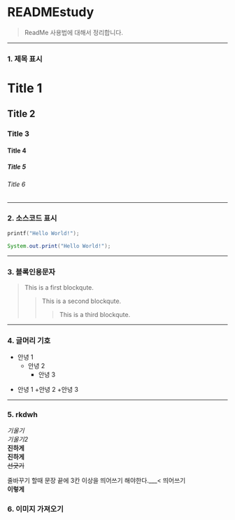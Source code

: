 # READMEstudy
> ReadMe 사용법에 대해서 정리합니다.

-----

### 1. 제목 표시

# Title 1
## Title 2
### Title 3
#### Title 4
##### Title 5
###### Title 6

---

### 2. 소스코드 표시

```c
printf("Hello World!");
```

```java
System.out.print("Hello World!");
```

---

### 3. 블록인용문자

> This is a first blockqute.
> > This is a second blockqute.
> > > This is a third blockqute.

---

### 4. 글머리 기호
- 안녕 1  
  - 안녕 2
    - 안녕 3
+ 안녕 1
  +안녕 2
    +안녕 3
    
---

### 5. rkdwh

*기울기*   
_기울기2_   
**진하게**   
__진하게__   
~~선긋기~~   

줄바꾸기 할때 문장 끝에 3칸 이상을 띄어쓰기 해야한다.___< 띄어쓰기   
**이렇게**

### 6. 이미지 가져오기



    

